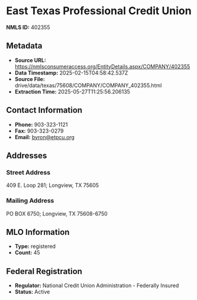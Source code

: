 # East Texas Professional Credit Union

**NMLS ID:** 402355

## Metadata
- **Source URL:** https://nmlsconsumeraccess.org/EntityDetails.aspx/COMPANY/402355
- **Data Timestamp:** 2025-02-15T04:58:42.537Z
- **Source File:** drive/data/texas/75608/COMPANY/COMPANY_402355.html
- **Extraction Time:** 2025-05-27T11:25:56.206135

## Contact Information
- **Phone:** 903-323-1121
- **Fax:** 903-323-0279
- **Email:** byron@etpcu.org

## Addresses
### Street Address
409 E. Loop 281; Longview, TX 75605

### Mailing Address
PO BOX 6750; Longview, TX 75608-6750

## MLO Information
- **Type:** registered
- **Count:** 45

## Federal Registration
- **Regulator:** National Credit Union Administration - Federally Insured
- **Status:** Active
